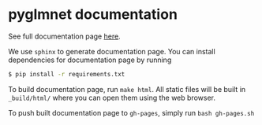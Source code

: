 # pyglmnet documentation

See full documentation page [here](http://pavanramkumar.github.io/pyglmnet/).

We use `sphinx` to generate documentation page.
You can install dependencies for documentation page by running

```bash
$ pip install -r requirements.txt
```

To build documentation page, run `make html`. All static files will be built in
`_build/html/` where you can open them using the web browser.

To push built documentation page to `gh-pages`, simply run `bash gh-pages.sh`
